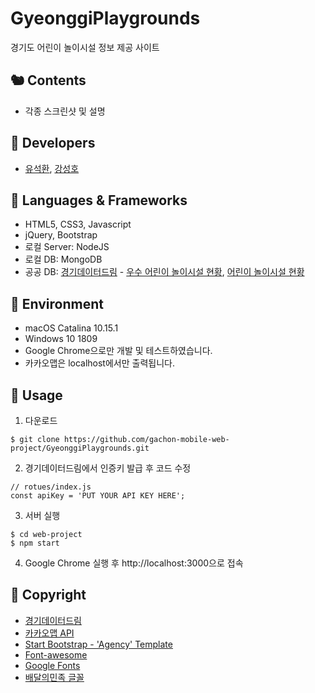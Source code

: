 # GyeonggiPlaygrounds

경기도 어린이 놀이시설 정보 제공 사이트

## 🐿 Contents

- 각종 스크린샷 및 설명

## 🐪 Developers

- [유석환](https://github.com/youseokhwan), [강성호](https://github.com/KANGSUNGHO)

## 🐔 Languages & Frameworks

- HTML5, CSS3, Javascript
- jQuery, Bootstrap
- 로컬 Server: NodeJS
- 로컬 DB: MongoDB
- 공공 DB: [경기데이터드림](https://data.gg.go.kr) - [우수 어린이 놀이시설 현황](https://data.gg.go.kr/portal/data/service/selectServicePage.do?page=1&sortColumn=&sortDirection=&infId=Y003P77LUN0Y3O66N47612192869&infSeq=1), [어린이 놀이시설 현황](https://data.gg.go.kr/portal/data/service/selectServicePage.do?page=1&sortColumn=&sortDirection=&infId=I6Y5W00421151P0RPW7Y12521845&infSeq=1)

## 🐖 Environment

- macOS Catalina 10.15.1
- Windows 10 1809
- Google Chrome으로만 개발 및 테스트하였습니다.
- 카카오맵은 localhost에서만 출력됩니다.

## 🐍 Usage

1. 다운로드
~~~
$ git clone https://github.com/gachon-mobile-web-project/GyeonggiPlaygrounds.git
~~~

2. 경기데이터드림에서 인증키 발급 후 코드 수정
~~~
// rotues/index.js
const apiKey = 'PUT YOUR API KEY HERE';
~~~

3. 서버 실행
~~~
$ cd web-project
$ npm start
~~~

4. Google Chrome 실행 후 http://<span></span>localhost:3000으로 접속

## 🦢 Copyright

- [경기데이터드림](https://data.gg.go.kr)
- [카카오맵 API](http://apis.map.kakao.com/)
- [Start Bootstrap - 'Agency' Template](https://startbootstrap.com/previews/agency/)
- [Font-awesome](https://fontawesome.com/)
- [Google Fonts](https://fonts.google.com/)
- [배달의민족 글꼴](https://www.woowahan.com/#/fonts)
